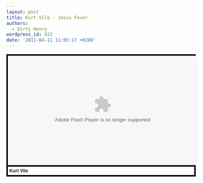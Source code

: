 ```yaml
---
layout: post
title: Kurt Vile - Jesus Fever
authors:
  - Dirty Henry
wordpress_id: 822
date: '2011-04-11 11:05:17 +0200'
---
```

<div style="background-color:#000000;width:500px;"><div style="padding:4px;"><embed src="http://media.mtvnservices.com/mgid:uma:video:mtvni.tam:636696" width="500" height="288" type="application/x-shockwave-flash" allowFullScreen="true" allowScriptAccess="always" base="." flashVars=""></embed><p style="text-align:left;background-color:#FFFFFF;padding:4px;margin-top:4px;margin-bottom:0px;font-family:Arial, Helvetica, sans-serif;font-size:12px;"><b>Kurt Vile</b> </p></div></div>
